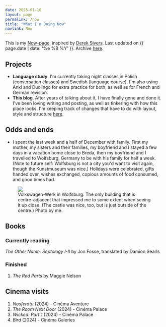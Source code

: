 ```yaml
---
date: 2025-01-10
layout: page
permalink: /now
title: "What I'm Doing Now"
navlink: Now
---
```

This is my <a href="https://nownownow.com/about" target="_blank">Now-page</a>, inspired by <a href="https://sive.rs/" target="_blank">Derek Sivers</a>. Last updated on {{ page.date | date: '%e %B %Y' }}. Archive <a href="{{site.baseurl}}/then">here</a>.

## Projects

- **Language study**. I'm currently taking night classes in Polish (conversation classes) and Swedish (language course). I'm also using Anki and Duolingo for extra practice for both, as well as for French and German revision.
- **This blog**. After years of talking about it, I have finally gone and done it. I've been loving writing and posting, as well as tinkering with how this place looks. I'm keeping track of changes that have to do with layout, style and structure [here]({{site.baseurl}}/changelog).

## Odds and ends
- I spent the last week and a half of December with family. First my mother, my sisters and their families, my boyfriend and I stayed a few days in a vacation home close to Breda, then my boyfriend and I travelled to Wolfsburg, Germany to be with his family for half a week. (Note to future self: Wolfsburg is not a city you'd want to visit again, though the Kunstmuseum was nice.) Holidays were celebrated, gifts handed over, wishes exchanged, copious amounts of food consumed, and good times had.

<figure>
    <img src="{{site.baseurl}}/docs/assets/images/VWsmall.jpg" />
    <figcaption>Volkswagen-Werk in Wolfsburg. The only building that is centre-adjacent that impressed me to some extent when seeing it up close. (The castle was nice, too, but is just outside of the centre.) Photo by me.</figcaption>
</figure>

## Books

### Currently reading
*The Other Name: Septology I-II* by Jon Fosse, translated by Damion Searls

### Finished
1. *The Red Parts* by Maggie Nelson

## Cinema visits
1. *Nosferatu* (2024) - Cinéma Aventure
2. _The Room Next Door_ (2024) - Cinéma Palace
3. _Wicked: Part 1_ (2024) - Cinéma Palace
4. _Bird_ (2024) - Cinéma Galeries
